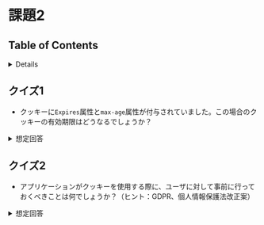 # 課題2

## Table of Contents
<!-- START doctoc generated TOC please keep comment here to allow auto update -->
<!-- DON'T EDIT THIS SECTION, INSTEAD RE-RUN doctoc TO UPDATE -->
<details>
<summary>Details</summary>

- [クイズ1](#%E3%82%AF%E3%82%A4%E3%82%BA1)
- [クイズ2](#%E3%82%AF%E3%82%A4%E3%82%BA2)

</details>
<!-- END doctoc generated TOC please keep comment here to allow auto update -->

## クイズ1

* クッキーに`Expires`属性と`max-age`属性が付与されていました。この場合のクッキーの有効期限はどうなるでしょうか？

<details><summary>想定回答</summary>

* `max-age`に設定している値が優先される。

* 参考
  * [Set-Cookie](https://developer.mozilla.org/ja/docs/Web/HTTP/Headers/Set-Cookie)

</details>

## クイズ2

* アプリケーションがクッキーを使用する際に、ユーザに対して事前に行っておくべきことは何でしょうか？（ヒント：GDPR、個人情報保護法改正案）

<details><summary>想定回答</summary>

* 改正個人情報保護法におけるクッキーの規制
  * 個人保護法とは、個人情報の取り扱い方を示したもので、日本で2003年に制定
  * 2020/06に個人情報保護法の改正が成立
  * 改正個人情報保護法では、**クッキーは「個人関連情報」とし、特定の個人が識別できない要素と定義**している。そのため、日本ではクッキーを利用したユーザ情報保存や広告配信がすぐにできなくなるわけではない。
  * **クッキーの提供先企業が誰の個人情報なのかがわかる個人データになることが想定される場合、提供先の企業が本人の同意を得たことを確認することを、提供元企業に義務付ける。**

* GDPRにおけるクッキーの規制
  * GDPRとは、生活者の個人データを自分自身でコントロールできるようにするための法律で、欧州で2018年に施行
  * **クッキーも個人情報に値する。**
  * 利用するためには、ユーザから同意を得ることが必要。

* 参考
  * [改正個人情報保護法が成立、クッキーと個人情報のひも付けに同意取得を義務化](https://xtech.nikkei.com/atcl/nxt/news/18/08052/)
  * [改正個人情報保護法が成立！cookieの取り扱いやGDPR・CCPAとの違いは？](https://webtan.impress.co.jp/u/2020/07/02/36588)
  * [Cookie規制で企業のデータ保持はどう変わる？ GDPR・CCPAの動向もおさらい](https://webtan.impress.co.jp/e/2020/03/24/35459)

</details>